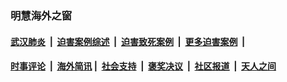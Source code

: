 
### 明慧海外之窗

####  [武汉肺炎](indexes/365.md?t=06130701) &nbsp;|&nbsp;  [迫害案例综述](indexes/328.md?t=06130701) &nbsp;|&nbsp; [迫害致死案例](indexes/277.md?t=06130701)  &nbsp;|&nbsp; [更多迫害案例](indexes/81.md?t=06130701)  &nbsp;|&nbsp; 
####  [时事评论](indexes/19.md?t=06130701) &nbsp;|&nbsp; [海外简讯](indexes/245.md?t=06130701)&nbsp;|&nbsp;  [社会支持](indexes/140.md?t=06130701) &nbsp;|&nbsp; [褒奖决议](indexes/282.md?t=06130701) &nbsp;|&nbsp; [社区报道](indexes/91.md?t=06130701)  &nbsp;|&nbsp; [天人之间](indexes/78.md?t=06130701) 

